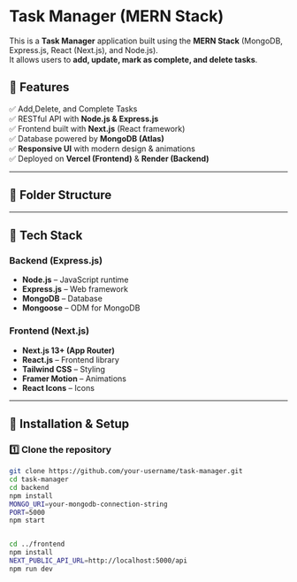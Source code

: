 # Task Manager (MERN Stack)

This is a **Task Manager** application built using the **MERN Stack** (MongoDB, Express.js, React (Next.js), and Node.js).  
It allows users to **add, update, mark as complete, and delete tasks**.

## 🌟 Features
✅ Add,Delete, and Complete Tasks  
✅ RESTful API with **Node.js & Express.js**  
✅ Frontend built with **Next.js** (React framework)  
✅ Database powered by **MongoDB (Atlas)**  
✅ **Responsive UI** with modern design & animations  
✅ Deployed on **Vercel (Frontend)** & **Render (Backend)**  

---

## 📂 Folder Structure

---

## 🚀 Tech Stack
### **Backend (Express.js)**
- **Node.js** – JavaScript runtime
- **Express.js** – Web framework
- **MongoDB** – Database
- **Mongoose** – ODM for MongoDB

### **Frontend (Next.js)**
- **Next.js 13+ (App Router)**
- **React.js** – Frontend library
- **Tailwind CSS** – Styling
- **Framer Motion** – Animations
- **React Icons** – Icons

---

## 🔧 Installation & Setup

### **1️⃣ Clone the repository**
```sh
git clone https://github.com/your-username/task-manager.git
cd task-manager
cd backend
npm install
MONGO_URI=your-mongodb-connection-string
PORT=5000
npm start


cd ../frontend
npm install
NEXT_PUBLIC_API_URL=http://localhost:5000/api
npm run dev

